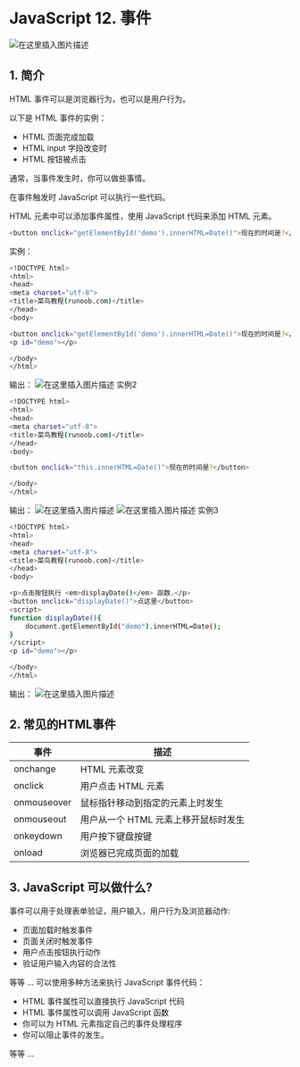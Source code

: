#  JavaScript 12. 事件


![在这里插入图片描述](https://img-blog.csdnimg.cn/fbc96dfe956448d081ef4643d701352c.png)


##  1. 简介
HTML 事件可以是浏览器行为，也可以是用户行为。

以下是 HTML 事件的实例：

 - HTML 页面完成加载
 - HTML input 字段改变时
 - HTML 按钮被点击

通常，当事件发生时，你可以做些事情。

在事件触发时 JavaScript 可以执行一些代码。

HTML 元素中可以添加事件属性，使用 JavaScript 代码来添加 HTML 元素。

```bash
<button onclick="getElementById('demo').innerHTML=Date()">现在的时间是?</button>
```
实例：

```bash
<!DOCTYPE html>
<html>
<head> 
<meta charset="utf-8"> 
<title>菜鸟教程(runoob.com)</title> 
</head>
<body>

<button onclick="getElementById('demo').innerHTML=Date()">现在的时间是?</button>
<p id="demo"></p>

</body>
</html>
```
输出：
![在这里插入图片描述](https://img-blog.csdnimg.cn/05b35a76738a4e4baae8907f3aebecaa.png)
实例2

```bash
<!DOCTYPE html>
<html>
<head> 
<meta charset="utf-8"> 
<title>菜鸟教程(runoob.com)</title> 
</head>
<body>

<button onclick="this.innerHTML=Date()">现在的时间是?</button>

</body>
</html>
```
输出：
![在这里插入图片描述](https://img-blog.csdnimg.cn/7a2ef22457d942a182b5d7c98bbb09c3.png)
![在这里插入图片描述](https://img-blog.csdnimg.cn/122f578a2c2b4492aff5136fb438d5c5.png)
实例3

```bash
<!DOCTYPE html>
<html>
<head> 
<meta charset="utf-8"> 
<title>菜鸟教程(runoob.com)</title> 
</head>
<body>

<p>点击按钮执行 <em>displayDate()</em> 函数.</p>
<button onclick="displayDate()">点这里</button>
<script>
function displayDate(){
	document.getElementById("demo").innerHTML=Date();
}
</script>
<p id="demo"></p>

</body>
</html>
```
输出：
![在这里插入图片描述](https://img-blog.csdnimg.cn/31aa5799ae3943c5b0b01c71970d6a83.png)
##  2. 常见的HTML事件
|事件|	描述
|--|--|
|onchange|	HTML 元素改变
|onclick|	用户点击 HTML 元素
|onmouseover|	鼠标指针移动到指定的元素上时发生
|onmouseout	|用户从一个 HTML 元素上移开鼠标时发生
|onkeydown	|用户按下键盘按键
|onload	|浏览器已完成页面的加载

##  3. JavaScript 可以做什么?
事件可以用于处理表单验证，用户输入，用户行为及浏览器动作:

 - 页面加载时触发事件
 - 页面关闭时触发事件
 - 用户点击按钮执行动作
 - 验证用户输入内容的合法性

等等 ...
可以使用多种方法来执行 JavaScript 事件代码：

 - HTML 事件属性可以直接执行 JavaScript 代码
 - HTML 事件属性可以调用 JavaScript 函数
 - 你可以为 HTML 元素指定自己的事件处理程序
 - 你可以阻止事件的发生。

等等 ...
